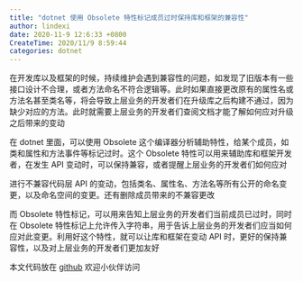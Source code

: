 ```yaml
---
title: "dotnet 使用 Obsolete 特性标记成员过时保持库和框架的兼容性"
author: lindexi
date: 2020-11-9 12:6:33 +0800
CreateTime: 2020/11/9 8:59:44
categories: dotnet
---
```


在开发库以及框架的时候，持续维护会遇到兼容性的问题，如发现了旧版本有一些接口设计不合理，或者方法命名不符合逻辑等。此时如果直接更改原有的属性名或方法名甚至类名等，将会导致上层业务的开发者们在升级库之后构建不通过，因为缺少对应的方法。此时就需要上层业务的开发者们查阅文档才能了解如何应对升级之后带来的变动

<!--more-->


<!-- CreateTime:2020/11/9 8:59:44 -->

<!-- 发布 -->

在 dotnet 里面，可以使用 Obsolete 这个编译器分析辅助特性，给某个成员，如类和属性和方法事件等标记过时。这个 Obsolete 特性可以用来辅助库和框架开发者，在发生 API 变动时，可以保持兼容，或者提醒上层业务的开发者们如何应对

进行不兼容代码层 API 的变动，包括类名、属性名、方法名等所有公开的命名变更，以及命名空间的变更。还有删除成员带来的不兼容更改

而 Obsolete 特性标记，可以用来告知上层业务的开发者们当前成员已过时，同时在 Obsolete 特性标记上允许传入字符串，用于告诉上层业务的开发者们应当如何应对此变更。利用好这个特性，就可以让库和框架在变动 API 时，更好的保持兼容性，以及对上层业务的开发者们更加友好





本文代码放在 [github](https://github.com/lindexi/lindexi_gd/tree/d20149b7ace4d0b6e8ebb0a00aaede29a8de5118/BegibaberGawhilofigurwhal) 欢迎小伙伴访问



